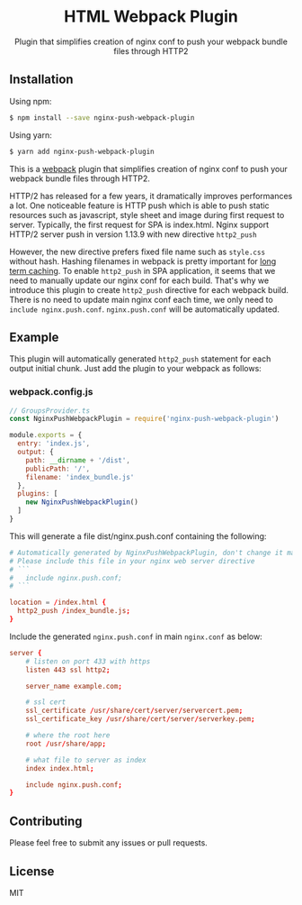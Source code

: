 <div align="center">
  <h1>HTML Webpack Plugin</h1>
  <p>Plugin that simplifies creation of nginx conf to push your webpack bundle files through HTTP2</p>
</div>

## Installation

Using npm:

```sh
$ npm install --save nginx-push-webpack-plugin
```

Using yarn:

```sh
$ yarn add nginx-push-webpack-plugin
```

This is a [webpack](http://webpack.js.org/) plugin that simplifies creation of nginx conf to push your webpack bundle files through HTTP2.

HTTP/2 has released for a few years, it dramatically improves performances a lot. One noticeable feature is HTTP push which is able to push static resources such as javascript, style sheet and image during first request to server. Typically, the first request for SPA is index.html. Nginx support HTTP/2 server push in version 1.13.9 with new directive `http2_push`

However, the new directive prefers fixed file name such as `style.css` without hash. Hashing filenames in webpack is pretty important for [long term caching](https://github.com/webpack/docs/wiki/long-term-caching). To enable `http2_push` in SPA application, it seems that we need to manually update our nginx conf for each build. That's why we introduce this plugin to create `http2_push` directive for each webpack build. There is no need to update main nginx conf each time, we only need to `include nginx.push.conf`. `nginx.push.conf` will be automatically updated.

## Example

This plugin will automatically generated `http2_push` statement for each output initial chunk. Just add the plugin to your webpack as follows:

### webpack.config.js

```js
// GroupsProvider.ts
const NginxPushWebpackPlugin = require('nginx-push-webpack-plugin')

module.exports = {
  entry: 'index.js',
  output: {
    path: __dirname + '/dist',
    publicPath: '/',
    filename: 'index_bundle.js'
  },
  plugins: [
    new NginxPushWebpackPlugin()
  ]
}
```

This will generate a file dist/nginx.push.conf containing the following:
```conf
# Automatically generated by NginxPushWebpackPlugin, don't change it manually
# Please include this file in your nginx web server directive
# ```
#   include nginx.push.conf;
# ```

location = /index.html {
  http2_push /index_bundle.js;
}
```

Include the generated `nginx.push.conf` in main `nginx.conf` as below:
```conf
server {
    # listen on port 433 with https
    listen 443 ssl http2;

    server_name example.com;

    # ssl cert
    ssl_certificate /usr/share/cert/server/servercert.pem;
    ssl_certificate_key /usr/share/cert/server/serverkey.pem;

    # where the root here
    root /usr/share/app;

    # what file to server as index
    index index.html;

    include nginx.push.conf;
}
```

## Contributing

Please feel free to submit any issues or pull requests.

## License

MIT
